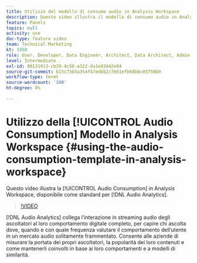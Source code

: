 ```yaml
---
title: Utilizzo del modello di consumo audio in Analysis Workspace
description: Questo video illustra il modello di consumo audio in Analysis Workspace, disponibile come standard per Audio Analytics.
feature: Panels
topics: null
activity: use
doc-type: feature video
team: Technical Marketing
kt: 1950
role: User, Developer, Data Engineer, Architect, Data Architect, Admin, Leader
level: Intermediate
exl-id: 08131913-cb39-4c58-a322-da1e83442e84
source-git-commit: b15c7365a354f47edbb2c7661efb68bbc05758b9
workflow-type: tm+mt
source-wordcount: '100'
ht-degree: 8%

---
```


# Utilizzo della [!UICONTROL Audio Consumption] Modello in Analysis Workspace {#using-the-audio-consumption-template-in-analysis-workspace}

Questo video illustra la [!UICONTROL Audio Consumption] in Analysis Workspace, disponibile come standard per [!DNL Audio Analytics].

>[!VIDEO](https://video.tv.adobe.com/v/23901/?quality=12)

[!DNL Audio Analytics] collega l’interazione in streaming audio degli ascoltatori al loro comportamento digitale completo, per capire chi ascolta dove, quando e con quale frequenza valutare il comportamento dell’utente in un mercato audio solitamente frammentato. Consente alle aziende di misurare la portata dei propri ascoltatori, la popolarità dei loro contenuti e come mantenerli coinvolti in base ai loro comportamenti e a modelli di similarità.
